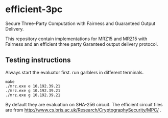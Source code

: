# efficient-3pc
Secure Three-Party Computation with Fairness and Guaranteed Output Delivery.

This repository contain implementations for MRZ15 and MRZ15 with Fairness and an efficient three party Garanteed output delivery protocol.

## Testing instructions

Always start the evaluator first. run garblers in different terminals.

```
make
./mrz.exe e 10.192.39.21
./mrz.exe g 10.192.39.21
./mrz.exe g 10.192.39.21
```
By default they are evaluation on SHA-256 circuit. The efficient circuit files are from http://www.cs.bris.ac.uk/Research/CryptographySecurity/MPC/ .
